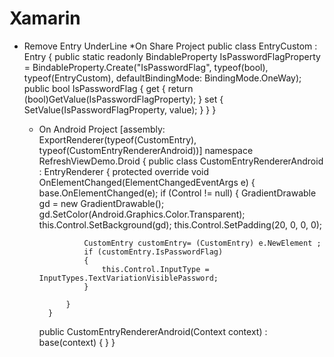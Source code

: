 # Xamarin
- Remove Entry UnderLine
    *On Share Project
    public class EntryCustom : Entry
    {
        public static readonly BindableProperty IsPasswordFlagProperty =
        BindableProperty.Create("IsPasswordFlag", typeof(bool), typeof(EntryCustom), defaultBindingMode: BindingMode.OneWay);
        public bool IsPasswordFlag
        {
            get { return (bool)GetValue(IsPasswordFlagProperty); }
            set { SetValue(IsPasswordFlagProperty, value); }
        }
    }

    * On Android Project
    [assembly: ExportRenderer(typeof(CustomEntry), typeof(CustomEntryRendererAndroid))]
    namespace RefreshViewDemo.Droid
    {
        public class CustomEntryRendererAndroid : EntryRenderer
        {
            protected override void OnElementChanged(ElementChangedEventArgs<Entry> e)
            {
                base.OnElementChanged(e);
                if (Control != null)
                {
                    GradientDrawable gd = new GradientDrawable();
                    gd.SetColor(Android.Graphics.Color.Transparent);
                    this.Control.SetBackground(gd);
                    this.Control.SetPadding(20, 0, 0, 0);
                    
                    CustomEntry customEntry= (CustomEntry) e.NewElement ;
                    if (customEntry.IsPasswordFlag)
                    {
                        this.Control.InputType = InputTypes.TextVariationVisiblePassword;
                    }
                
                }
            }
        public CustomEntryRendererAndroid(Context context) : base(context)
        {
        }
    }